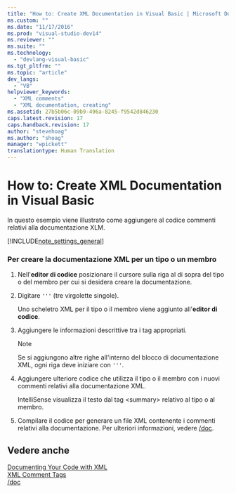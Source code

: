 ```yaml
---
title: "How to: Create XML Documentation in Visual Basic | Microsoft Docs"
ms.custom: ""
ms.date: "11/17/2016"
ms.prod: "visual-studio-dev14"
ms.reviewer: ""
ms.suite: ""
ms.technology: 
  - "devlang-visual-basic"
ms.tgt_pltfrm: ""
ms.topic: "article"
dev_langs: 
  - "VB"
helpviewer_keywords: 
  - "XML comments"
  - "XML documentation, creating"
ms.assetid: 27b5b06c-09b9-496a-8245-f9542d846230
caps.latest.revision: 17
caps.handback.revision: 17
author: "stevehoag"
ms.author: "shoag"
manager: "wpickett"
translationtype: Human Translation
---
```

# How to: Create XML Documentation in Visual Basic
In questo esempio viene illustrato come aggiungere al codice commenti relativi alla documentazione XLM.  
  
 [!INCLUDE[note_settings_general](../../../csharp/language-reference/compiler-messages/includes/note_settings_general_md.md)]  
  
### Per creare la documentazione XML per un tipo o un membro  
  
1.  Nell'**editor di codice** posizionare il cursore sulla riga al di sopra del tipo o del membro per cui si desidera creare la documentazione.  
  
2.  Digitare `'''` \(tre virgolette singole\).  
  
     Uno scheletro XML per il tipo o il membro viene aggiunto all'**editor di codice**.  
  
3.  Aggiungere le informazioni descrittive tra i tag appropriati.  
  
    > [!NOTE]
    >  Se si aggiungono altre righe all'interno del blocco di documentazione XML, ogni riga deve iniziare con `'''`.  
  
4.  Aggiungere ulteriore codice che utilizza il tipo o il membro con i nuovi commenti relativi alla documentazione XML.  
  
     IntelliSense visualizza il testo dal tag \<summary\> relativo al tipo o al membro.  
  
5.  Compilare il codice per generare un file XML contenente i commenti relativi alla documentazione.  Per ulteriori informazioni, vedere [\/doc](../../../visual-basic/reference/command-line-compiler/doc.md).  
  
## Vedere anche  
 [Documenting Your Code with XML](../../../visual-basic/programming-guide/program-structure/documenting-your-code-with-xml.md)   
 [XML Comment Tags](../../../visual-basic/language-reference/xmldoc/recommended-xml-tags-for-documentation-comments.md)   
 [\/doc](../../../visual-basic/reference/command-line-compiler/doc.md)